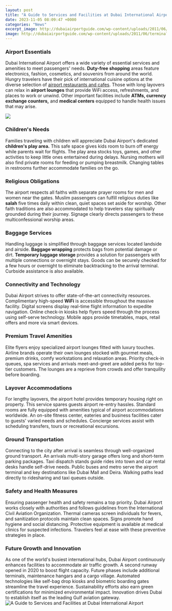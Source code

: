 ```yaml
---
layout: post
title: "A Guide to Services and Facilities at Dubai International Airport"
date: 2023-11-05 08:09:47 +0000
categories: "News"
excerpt_image: http://dubaiairportguide.com/wp-content/uploads/2011/06/terminal-3-departures.jpg
image: http://dubaiairportguide.com/wp-content/uploads/2011/06/terminal-3-departures.jpg
---
```


### Airport Essentials
Dubai International Airport offers a wide variety of essential services and amenities to meet passengers' needs. **Duty-free shopping** areas feature electronics, fashion, cosmetics, and souvenirs from around the world. Hungry travelers have their pick of international cuisine options at the diverse selection of [airport restaurants and cafes](https://thetopnews.github.io/comparing-the-different-models-of-the-nintendo-switch-console/). Those with long layovers can relax in **airport lounges** that provide WiFi access, refreshments, and places to work or unwind. Other important facilities include **ATMs, currency exchange counters,** and **medical centers** equipped to handle health issues that may arise. 

![](http://www.dubaiairportguide.com/wp-content/uploads/2011/06/terminal-3-check-in.jpg)
### Children's Needs
Families traveling with children will appreciate Dubai Airport's dedicated **children's play area.** This safe space gives kids room to burn off energy while parents wait for flights. The play area stocks toys, games, and other activities to keep little ones entertained during delays. Nursing mothers will also find private rooms for feeding or pumping breastmilk. Changing tables in restrooms further accommodate families on the go.
### Religious Obligations 
The airport respects all faiths with separate prayer rooms for men and women near the gates. Muslim passengers can fulfill religious duties like **salah** five times daily within clean, quiet spaces set aside for worship. Other faith traditions are also accommodated to help travelers stay spiritually grounded during their journey. Signage clearly directs passengers to these multiconfessional worship areas.
### Baggage Services 
Handling luggage is simplified through baggage services located landside and airside. **Baggage wrapping** protects bags from potential damage or dirt. **Temporary luggage storage** provides a solution for passengers with multiple connections or overnight stays. Goods can be securely checked for a few hours or overnight to eliminate backtracking to the arrival terminal. Curbside assistance is also available.
### Connectivity and Technology 
Dubai Airport strives to offer state-of-the-art connectivity resources. Complimentary high-speed **WiFi** is accessible throughout the massive facility. Digital screens display real-time flight information to expedite navigation. Online check-in kiosks help flyers speed through the process using self-serve technology. Mobile apps provide timetables, maps, retail offers and more via smart devices. 
### Premium Travel Amenities 
Elite flyers enjoy specialized airport lounges fitted with luxury touches. Airline brands operate their own lounges stocked with gourmet meals, premium drinks, comfy workstations and relaxation areas. Priority check-in queues, spa services and arrivals meet-and-greet are added perks for top-tier customers. The lounges are a reprieve from crowds and offer tranquility before boarding.
### Layover Accommodations
For lengthy layovers, the airport hotel provides temporary housing right on property. This service spares guests airport re-entry hassles. Standard rooms are fully equipped with amenities typical of airport accommodations worldwide. An on-site fitness center, eateries and business facilities cater to guests' varied needs and schedules. Concierge services assist with scheduling transfers, tours or recreational excursions.
### Ground Transportation 
Connecting to the city after arrival is seamless through well-organized ground transport. An arrivals multi-story garage offers long and short-term parking packages. Taxi dispatch stands guide rides into town and car rental desks handle self-drive needs. Public buses and metro serve the airport terminal and key destinations like Dubai Mall and Deira. Walking paths lead directly to ridesharing and taxi queues outside.
### Safety and Health Measures
Ensuring passenger health and safety remains a top priority. Dubai Airport works closely with authorities and follows guidelines from the International Civil Aviation Organization. Thermal cameras screen individuals for fevers, and sanitization protocols maintain clean spaces. Signs promote hand hygiene and social distancing. Protective equipment is available at medical clinics for suspected infections. Travelers feel at ease with these preventive strategies in place.
### Future Growth and Innovation  
As one of the world's busiest international hubs, Dubai Airport continuously enhances facilities to accommodate air traffic growth. A second runway opened in 2020 to boost flight capacity. Future phases include additional terminals, maintenance hangars and a cargo village. Automated technologies like self-bag drop kiosks and biometric boarding gates streamline the travel experience. Sustainability efforts also earn green certifications for minimized environmental impact. Innovation drives Dubai to establish itself as the leading Gulf aviation gateway.
![A Guide to Services and Facilities at Dubai International Airport](http://dubaiairportguide.com/wp-content/uploads/2011/06/terminal-3-departures.jpg)